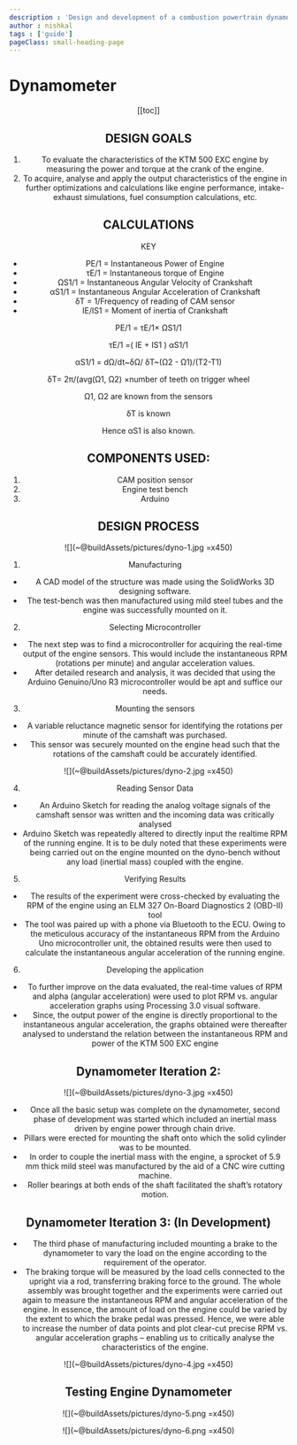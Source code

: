 ```yaml
---
description : 'Design and development of a combustion powertrain dynamometer'
author : nishkal
tags : ['guide']
pageClass: small-heading-page
---
```


# Dynamometer

<Header />

[[toc]]

## DESIGN GOALS
1. To evaluate the characteristics of the KTM 500 EXC engine by
measuring the power and torque at the crank of the engine.
2. To acquire, analyse and apply the output characteristics of the
engine in further optimizations and calculations like engine
performance, intake-exhaust simulations, fuel consumption
calculations, etc.

## CALCULATIONS
KEY
* PE/1 = Instantaneous Power of Engine
* τE/1 = Instantaneous torque of Engine
* ΩS1/1 = Instantaneous Angular Velocity of Crankshaft
* αS1/1 = Instantaneous Angular Acceleration of Crankshaft
* δT = 1/Frequency of reading of CAM sensor
* IE/IS1 = Moment of inertia of Crankshaft


PE/1 = τE/1× ΩS1/1

τE/1 =( IE + IS1 ) αS1/1

αS1/1 = dΩ/dt~δΩ/ δT~(Ω2 - Ω1)/(T2-T1)

δT= 2π/(avg(Ω1, Ω2) ×number of teeth on trigger wheel

Ω1, Ω2 are known from the sensors

δT is known

Hence αS1 is also known. 

## COMPONENTS USED:
1. CAM position sensor
2. Engine test bench
3. Arduino


## DESIGN PROCESS

![](~@buildAssets/pictures/dyno-1.jpg =x450)

1. Manufacturing
* A CAD model of the structure was made using the SolidWorks
3D designing software.
* The test-bench was then manufactured using mild steel tubes
and the engine was successfully mounted on it.
2. Selecting Microcontroller
* The next step was to find a microcontroller for acquiring the
real-time output of the engine sensors. This would include the
instantaneous RPM (rotations per minute) and angular
acceleration values.
* After detailed research and analysis, it was decided that using
the Arduino Genuino/Uno R3 microcontroller would be apt
and suffice our needs.
3. Mounting the sensors
* A variable reluctance magnetic sensor for identifying the
rotations per minute of the camshaft was purchased.
* This sensor was securely mounted on the engine head such
that the rotations of the camshaft could be accurately
identified. 

![](~@buildAssets/pictures/dyno-2.jpg =x450)

4. Reading Sensor Data
* An Arduino Sketch for reading the analog voltage signals of the
camshaft sensor was written and the incoming data was critically
analysed
* Arduino Sketch was repeatedly altered to directly input the realtime RPM of the running engine. It is to be duly noted that these
experiments were being carried out on the engine mounted on the
dyno-bench without any load (inertial mass) coupled with the
engine.

5. Verifying Results
* The results of the experiment were cross-checked by evaluating
the RPM of the engine using an ELM 327 On-Board Diagnostics 2
(OBD-II) tool
* The tool was paired up with a phone via Bluetooth to the ECU.
Owing to the meticulous accuracy of the instantaneous RPM
from the Arduino Uno microcontroller unit, the obtained results
were then used to calculate the instantaneous angular
acceleration of the running engine.
6. Developing the application
* To further improve on the data evaluated, the real-time values of
RPM and alpha (angular acceleration) were used to plot RPM vs.
angular acceleration graphs using Processing 3.0 visual software.
* Since, the output power of the engine is directly proportional to
the instantaneous angular acceleration, the graphs obtained were
thereafter analysed to understand the relation between the
instantaneous RPM and power of the KTM 500 EXC engine

## Dynamometer Iteration 2:

![](~@buildAssets/pictures/dyno-3.jpg =x450)

* Once all the basic setup was complete on the dynamometer,
second phase of development was started which included an
inertial mass driven by engine power through chain drive.
* Pillars were erected for mounting the shaft onto which the solid
cylinder was to be mounted.
* In order to couple the inertial mass with the engine, a sprocket of
5.9 mm thick mild steel was manufactured by the aid of a CNC
wire cutting machine.
* Roller bearings at both ends of the shaft facilitated the shaft’s
rotatory motion. 

## Dynamometer Iteration 3: (In Development)
* The third phase of manufacturing included mounting a brake to
the dynamometer to vary the load on the engine according to the
requirement of the operator.
* The braking torque will be measured by the load cells connected
to the upright via a rod, transferring braking force to the ground.
The whole assembly was brought together and the experiments were
carried out again to measure the instantaneous RPM and angular
acceleration of the engine. In essence, the amount of load on the engine
could be varied by the extent to which the brake pedal was pressed.
Hence, we were able to increase the number of data points and plot
clear-cut precise RPM vs. angular acceleration graphs – enabling us to
critically analyse the characteristics of the engine.

![](~@buildAssets/pictures/dyno-4.jpg =x450)

## Testing Engine Dynamometer 

![](~@buildAssets/pictures/dyno-5.png =x450)

![](~@buildAssets/pictures/dyno-6.png =x450)


